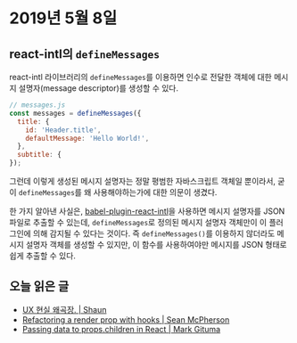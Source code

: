# 2019년 5월 8일

## react-intl의 `defineMessages`

react-intl 라이브러리의 `defineMessages`를 이용하면 인수로 전달한 객체에 대한 메시지 설명자(message descriptor)를 생성할 수 있다.

```javascript
// messages.js
const messages = defineMessages({
  title: {
    id: 'Header.title',
    defaultMessage: 'Hello World!',
  },
  subtitle: {
});
```

그런데 이렇게 생성된 메시지 설명자는 정말 평범한 자바스크립트 객체일 뿐이라서, 굳이 `defineMessages`를 왜 사용해야하는가에 대한 의문이 생겼다.

한 가지 알아낸 사실은, [babel-plugin-react-intl](https://github.com/yahoo/babel-plugin-react-intl)을 사용하면 메시지 설명자를 JSON 파일로 추출할 수 있는데, `defineMessages`로 정의된 메시지 설명자 객체만이 이 플러그인에 의해 감지될 수 있다는 것이다. 즉 `defineMessages()`를 이용하지 않더라도 메시지 설명자 객체를 생성할 수 있지만, 이 함수를 사용하여야만 메시지를 JSON 형태로 쉽게 추출할 수 있다.

## 오늘 읽은 글

* [UX 현실 왜곡장. | Shaun](https://brunch.co.kr/@shaun/29)
* [Refactoring a render prop with hooks | Sean McPherson](https://medium.com/@seanmcp/refactoring-a-render-prop-with-hooks-fc22ed537199)
* [Passing data to props.children in React | Mark Gituma](https://medium.com/@markgituma/passing-data-to-props-children-in-react-5399baea0356)
